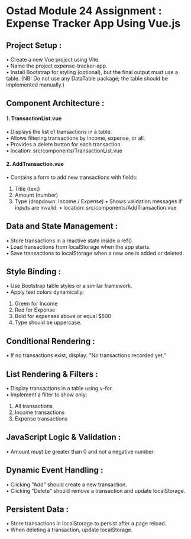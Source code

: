 # Ostad Module 24 Assignment : Expense Tracker App Using Vue.js

## Project Setup :
• Create a new Vue project using Vite.  
• Name the project expense-tracker-app.  
• Install Bootstrap for styling (optional), but the final output must use a table. (NB: Do not use any DataTable package; the table should be implemented manually.)  

## Component Architecture :
#### 1. TransactionList.vue
• Displays the list of transactions in a table.  
• Allows filtering transactions by income, expense, or all.  
• Provides a delete button for each transaction.  
• location: src/components/TransactionList.vue  

#### 2. AddTransaction.vue
• Contains a form to add new transactions with fields:
1. Title (text)
2. Amount (number)
3. Type (dropdown: Income / Expense)
• Shows validation messages if inputs are invalid.
• location: src/components/AddTransaction.vue

## Data and State Management :
• Store transactions in a reactive state inside a ref().  
• Load transactions from localStorage when the app starts.  
• Save transactions to localStorage when a new one is added or deleted.  

## Style Binding :
• Use Bootstrap table styles or a similar framework.  
• Apply text colors dynamically:  
1. Green for Income
2. Red for Expense
3. Bold for expenses above or equal $500
4. Type should be uppercase.

## Conditional Rendering :
• If no transactions exist, display: "No transactions recorded yet."

## List Rendering & Filters :
• Display transactions in a table using v-for.  
• Implement a filter to show only:  
1. All transactions
2. Income transactions
3. Expense transactions

## JavaScript Logic & Validation :
• Amount must be greater than 0 and not a negative number.  

## Dynamic Event Handling :
• Clicking "Add" should create a new transaction.  
• Clicking "Delete" should remove a transaction and update localStorage.  

## Persistent Data :
• Store transactions in localStorage to persist after a page reload.  
• When deleting a transaction, update localStorage.  
